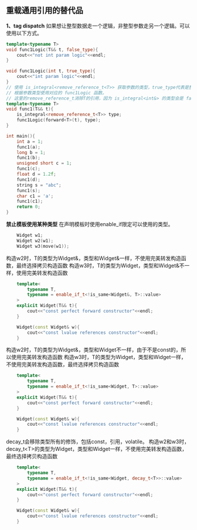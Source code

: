 ## 重载通用引用的替代品
**1、tag dispatch**
如果想让整型数据走一个逻辑，非整型参数走另一个逻辑。可以使用以下方式。
```cpp
template<typename T>
void func1Logic(T&& t, false_type){
    cout<<"not int param logic"<<endl;
}

void func1Logic(int t, true_type){
    cout<<"int param logic"<<endl;
}
// 使用 is_integral<remove_reference_t<T>> 获取参数的类型，true_type代表是整型，false_type代表不是。
// 根据参数类型使用对应的 func1Logic 函数。
// 这里的remove_reference_t消除T的引用，因为 is_integral<int&> 的类型会是 false_type
template<typename T>
void func1(T&& t){
    is_integral<remove_reference_t<T>> type;
    func1Logic(forward<T>(t), type);
}

int main(){ 
    int a = 1;
    func1(a);
    long b = 1;
    func1(b);
    unsigned short c = 1; 
    func1(c);
    float d = 1.2f;
    func1(d);
    string s = "abc";
    func1(s);
    char c1 = 'a';
    func1(c1);
    return 0;
}
```

**禁止模板使用某种类型**
在声明模板时使用enable_if限定可以使用的类型。

```cpp
    Widget w1;
    Widget w2(w1);
    Widget w3(move(w1));
```

构造w2时，T的类型为Widget&，类型和Widget&一样，不使用完美转发构造函数，最终选择拷贝构造函数
构造w3时，T的类型为Widget，类型和Widget&不一样，使用完美转发构造函数
```cpp
    template<
        typename T,
        typename = enable_if_t<!is_same<Widget&, T>::value>
    >
    explicit Widget(T&& t){
        cout<<"const perfect forward constructor"<<endl;
    }

    Widget(const Widget& w){
        cout<<"const lvalue references constructor"<<endl;
    }
```

构造w2时，T的类型为Widget&，类型和Widget不一样，由于不是const的，所以使用完美转发构造函数
构造w3时，T的类型为Widget，类型和Widget一样，不使用完美转发构造函数，最终选择拷贝构造函数
```cpp
    template<
        typename T,
        typename = enable_if_t<!is_same<Widget, T>::value>
    >
    explicit Widget(T&& t){
        cout<<"const perfect forward constructor"<<endl;
    }

    Widget(const Widget& w){
        cout<<"const lvalue references constructor"<<endl;
    }
```

decay_t会移除类型所有的修饰，包括const，引用，volatile。
构造w2和w3时，decay_t\<T>的类型为Widget，类型和Widget一样，不使用完美转发构造函数，最终选择拷贝构造函数
```cpp
    template<
        typename T,
        typename = enable_if_t<!is_same<Widget, decay_t<T>>::value>
    >
    explicit Widget(T&& t){
        cout<<"const perfect forward constructor"<<endl;
    }

    Widget(const Widget& w){
        cout<<"const lvalue references constructor"<<endl;
    }
```